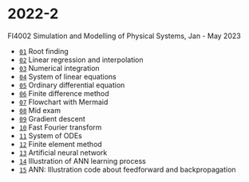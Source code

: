 # 2022-2
FI4002 Simulation and Modelling of Physical Systems, Jan - May 2023

+ [`01`](https://github.com/dudung/fi4002-01-2022-2/blob/main/note/01/README.md) Root finding
+ [`02`](https://github.com/dudung/fi4002-01-2022-2/blob/main/note/02/README.md) Linear regression and interpolation
+ [`03`](https://github.com/dudung/fi4002-01-2022-2/blob/main/note/03/README.md) Numerical integration
+ [`04`](https://github.com/dudung/fi4002-01-2022-2/blob/main/note/04/README.md) System of linear equations
+ [`05`](https://github.com/dudung/fi4002-01-2022-2/blob/main/note/05/README.md) Ordinary differential equation
+ [`06`](https://github.com/dudung/fi4002-01-2022-2/blob/main/note/06/README.md) Finite difference method
+ [`07`](https://github.com/dudung/fi4002-01-2022-2/blob/main/note/07/README.md) Flowchart with Mermaid
+ [`08`](https://github.com/dudung/fi4002-01-2022-2/blob/main/note/08/README.md) Mid exam
+ [`09`](https://github.com/dudung/fi4002-01-2022-2/blob/main/note/09/README.md) Gradient descent
+ [`10`](https://github.com/dudung/fi4002-01-2022-2/blob/main/note/10/README.md) Fast Fourier transform
+ [`11`](https://github.com/dudung/fi4002-01-2022-2/blob/main/note/11/README.md) System of ODEs
+ [`12`](https://github.com/dudung/fi4002-01-2022-2/blob/main/note/12/README.md) Finite element method
+ [`13`](https://github.com/dudung/fi4002-01-2022-2/blob/main/note/13/README.md) Artificial neural network
+ [`14`](https://github.com/dudung/fi4002-01-2022-2/blob/main/note/13/README.md) Illustration of ANN learning process
+ [`15`](https://github.com/dudung/fi4002-01-2022-2/blob/main/note/15/README.md) ANN: Illustration code about feedforward and backpropagation
